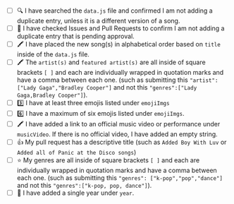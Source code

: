 <!-- You must fill out this to do list for your pull request to be accepted.  If you are adding a new song, please follow the checklist below. Place an [x] (get rid of any spaces) inside each square as you complete each item. This is just to help you double check for any errors that might come up. 🙂 If this pull request is to address something other than adding songs, please delete the text below and write your own description on what you have changed/added to the project. -->

- [ ] 🔍 I have searched the `data.js` file and confirmed I am not adding a duplicate entry, unless it is a different version of a song.
- [ ] 💜 I have checked Issues and Pull Requests to confirm I am not adding a duplicate entry that is pending approval.
- [ ] 🖍️ I have placed the new song(s) in alphabetical order based on `title` inside of the `data.js` file. 
- [ ] 🖍️ The `artist(s)` and `featured artist(s)` are all inside of square brackets `[ ]` and each are individually wrapped in quotation marks and have a comma between each one. (such as submitting this `"artist": ["Lady Gaga","Bradley Cooper"]` and not this `"genres":["Lady Gaga,Bradley Cooper"]`).
- [ ] 3️⃣ I have at least three emojis listed under `emojiImgs`
- [ ] 6️⃣ I have a maximum of six emojis listed under `emojiImgs`.
- [ ] 🖍️ I have added a link to an official music video or performance under `musicVideo`. If there is no official video, I have added an empty string.
- [ ] 👍 My pull request has a descriptive title (such as `Added Boy With Luv` or `Added all of Panic at the Disco songs`)
- [ ] ⭐ My genres are all inside of square brackets `[ ]` and each are individually wrapped in quotation marks and have a comma between each one. (such as submitting this `"genres": ["k-pop","pop","dance"]` and not this `"genres":["k-pop, pop, dance"]`).
- [ ] 📅 I have added a single year under `year`. 

<!-- 👋 If this pull request closes an issue, add the note 'Closes #---' to the bottom of the pull request (replace the --- with the issue number). 
